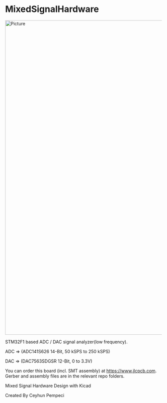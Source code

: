 # MixedSignalHardware

<img width="1010" alt="Picture" src="https://github.com/republicofmakers/MixedSignalHardware/assets/114834611/c065a555-b0a6-479c-8f63-004c0e68844c">


STM32F1 based ADC / DAC signal analyzer(low frequency).

ADC => (ADC141S626 14-Bit, 50 kSPS to 250 kSPS)

DAC => (DAC7563SDGSR 12-Bit, 0 to 3.3V)

You can order this board (incl. SMT assembly) at https://www.jlcpcb.com. 
Gerber and assembly files are in the relevant repo folders.

Mixed Signal Hardware Design with Kicad

Created By Ceyhun Pempeci
